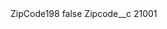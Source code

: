 <?xml version="1.0" encoding="UTF-8"?>
<CustomMetadata xmlns="http://soap.sforce.com/2006/04/metadata" xmlns:xsi="http://www.w3.org/2001/XMLSchema-instance" xmlns:xsd="http://www.w3.org/2001/XMLSchema">
    <label>ZipCode198</label>
    <protected>false</protected>
    <values>
        <field>Zipcode__c</field>
        <value xsi:type="xsd:string">21001</value>
    </values>
</CustomMetadata>
